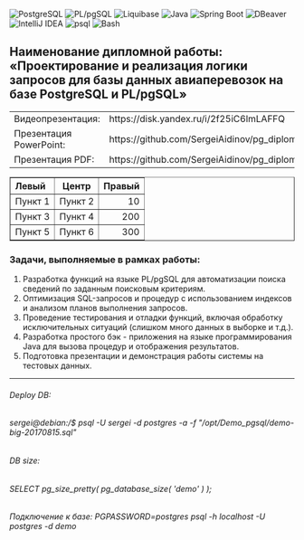 ![PostgreSQL](https://img.shields.io/badge/PostgreSQL-336791?style=for-the-badge&logo=postgresql&logoColor=white)
![PL/pgSQL](https://img.shields.io/badge/PL%2FpgSQL-336791?style=for-the-badge&logo=postgresql&logoColor=white)
![Liquibase](https://img.shields.io/badge/Liquibase-2962FF?style=for-the-badge&logo=liquibase&logoColor=white)
![Java](https://img.shields.io/badge/Java-007396?style=for-the-badge&logo=openjdk&logoColor=white)
![Spring Boot](https://img.shields.io/badge/SpringBoot-6DB33F?style=for-the-badge&logo=springboot&logoColor=white)
![DBeaver](https://img.shields.io/badge/DBeaver-372923?style=for-the-badge&logo=dbeaver&logoColor=white)
![IntelliJ IDEA](https://img.shields.io/badge/IntelliJIDEA-000000?style=for-the-badge&logo=intellijidea&logoColor=white)
![psql](https://img.shields.io/badge/psql-336791?style=for-the-badge&logo=postgresql&logoColor=white)
![Bash](https://img.shields.io/badge/Bash-4EAA25?style=for-the-badge&logo=gnubash&logoColor=white)


<h2>Наименование дипломной работы:
«Проектирование и реализация логики запросов для базы данных авиаперевозок на базе PostgreSQL и PL/pgSQL»</h2>

<table>
  <tr>
    <td style="text-align: right;"> Видеопрезентация:</td>
    <td>https://disk.yandex.ru/i/2f25iC6lmLAFFQ</td>
  </tr>
<tr>
<td>Презентация PowerPoint:</td>
 <td>https://github.com/SergeiAidinov/pg_diploma/blob/master/src/main/resources/Presentation.pptx </td>
</tr>
  <tr>
    <td>Презентация PDF:</td>
    <td>https://github.com/SergeiAidinov/pg_diploma/blob/master/src/main/resources/Presentation.pdf</td>
  </tr>
</table>

<table border="1">
  <tr>
    <th style="text-align: left;">Левый</th>
    <th style="text-align: center;">Центр</th>
    <th style="text-align: right;">Правый</th>
  </tr>
  <tr>
    <td style="text-align: left;">Пункт 1</td>
    <td style="text-align: center;">Пункт 2</td>
    <td style="text-align: right;">10</td>
  </tr>
  <tr>
    <td style="text-align: left;">Пункт 3</td>
    <td style="text-align: center;">Пункт 4</td>
    <td style="text-align: right;">200</td>
  </tr>
  <tr>
    <td style="text-align: left;">Пункт 5</td>
    <td style="text-align: center;">Пункт 6</td>
    <td style="text-align: right;">300</td>
  </tr>
</table>



 
<h3>Задачи, выполняемые в рамках работы:</h3>
<ol>
<li> Разработка функций на языке PL/pgSQL для автоматизации поиска сведений по заданным поисковым критериям.</li>
<li> Оптимизация SQL-запросов и процедур с использованием индексов и анализом планов выполнения запросов.</li>
<li> Проведение тестирования и отладки функций, включая обработку исключительных ситуаций (слишком много данных в выборке и т.д.).</li>
<li> Разработка простого бэк - приложения на языке программирования Java для вызова процедур и отображения результатов.</li>
<li> Подготовка презентации и демонстрация работы системы на тестовых данных.</li>
</ol>

---

###### Deploy DB:

###### sergei@debian:/$ psql -U sergei -d postgres -a -f "/opt/Demo_pgsql/demo-big-20170815.sql"

###### DB size:

###### SELECT pg_size_pretty( pg_database_size( 'demo' ) );

###### Подключение к базе: PGPASSWORD=postgres psql -h localhost -U postgres -d demo
